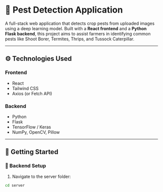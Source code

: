 # 🐛 Pest Detection Application

A full-stack web application that detects crop pests from uploaded images using a deep learning model. Built with a **React frontend** and a **Python Flask backend**, this project aims to assist farmers in identifying common pests like Shoot Borer, Termites, Thrips, and Tussock Caterpillar.


---

## ⚙️ Technologies Used

### Frontend
- React
- Tailwind CSS
- Axios (or Fetch API)

### Backend
- Python
- Flask
- TensorFlow / Keras
- NumPy, OpenCV, Pillow

---

## 🚀 Getting Started

### 🔧 Backend Setup

1. Navigate to the server folder:
```bash
cd server
```

